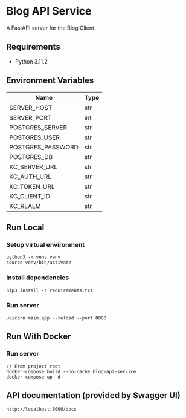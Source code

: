 # Blog API Service

A FastAPI server for the Blog Client.

## Requirements

- Python 3.11.2

## Environment Variables

| Name   | Type |
|--------|-----|
| SERVER_HOST | str |
| SERVER_PORT | int |
| POSTGRES_SERVER | str |
| POSTGRES_USER | str |
| POSTGRES_PASSWORD | str |
| POSTGRES_DB | str |
| KC_SERVER_URL | str |
| KC_AUTH_URL | str |
| KC_TOKEN_URL | str |
| KC_CLIENT_ID | str |
| KC_REALM | str |

## Run Local

### Setup virtual environment

```
python3 -m venv venv
source venv/bin/activate
```

### Install dependencies

```
pip3 install -r requirements.txt
```

### Run server

```
uvicorn main:app --reload --port 8000
```

## Run With Docker

### Run server

```
// From project root
docker-compose build --no-cache blog-api-service
docker-compose up -d
```

## API documentation (provided by Swagger UI)

```
http://localhost:8000/docs
```